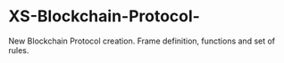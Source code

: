 # XS-Blockchain-Protocol-
New Blockchain Protocol creation. Frame definition, functions and set of rules.
